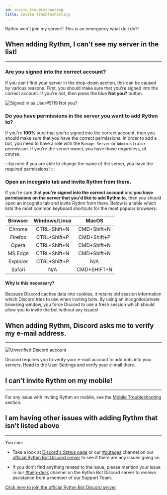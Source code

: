 ```yaml
---
id: invite_troubleshooting
title: Invite Troubleshooting
---
```

Rythm won't join my server!! This is an emergency what do I do?!

## When adding Rythm, I can't see my server in the list!
---
### Are you signed into the correct account?

If you can't find your server in the drop-down section, this can be caused by various reasons. First, you should make sure that you're signed into the correct account. If you're not, then press the blue **Not you?** button.

![Signed in as User#5119 Not you?](/img/docs/invite-troubleshooting/signed-in-as-example.png)

### Do you have permissions in the server you want to add Rythm to?

If you're **100%** sure that you're signed into the correct account, then you should make sure that you have the correct permissions. In order to add a bot, you need to have a role with the `Manage Server` or `Administrator` permission. If you're the server owner, you have those regardless, of course.

:::tip note
If you are able to change the name of the server, you have the required permissions!
:::

### Open an incognito tab and invite Rythm from there.

If you're sure that **you're signed into the correct account** and **you have permissions on the server that you'd like to add Rythm to**, then you should open an incognito tab and invite Rythm from there. Below is a table which lists the most common keyboard shortcuts for the most popular browsers:

| Browser  | Windows/Linux | MacOS       |
|:--------:|:-------------:|:-----------:|
| Chrome   | CTRL+Shift+N  | CMD+Shift+N |
| Firefox  | CTRL+Shift+P  | CMD+Shift+P |
| Opera    | CTRL+Shift+N  | CMD+Shift+N |
| MS Edge  | CTRL+Shift+N  | CMD+Shift+N |
| Explorer | CTRL+Shift+P  | N/A         |
| Safari   | N/A           | CMD+SHIFT+N |

#### Why is this necessary?

Because Discord caches data into cookies, it retains old session information which Discord tries to use when inviting bots. By using an incognito/private browsing window, you force Discord to use a fresh session which should allow you to invite the bot without any issues!

## When adding Rythm, Discord asks me to verify my e-mail address.
---
![Unverified Discord account](/img/docs/invite-troubleshooting/unverified.png)

Discord requires you to verify your e-mail account to add bots into your servers. Head to the User Settings and verify your e-mail there.

## I can't invite Rythm on my mobile!
---
For any issue with inviting Rythm on mobile, see the [Mobile Troubleshooting](/mobile_troubleshooting) section.

## I am having other issues with adding Rythm that isn't listed above
---
You can:
- Take a look at [Discord's Status page](https://discordstatus.com/) or our [#outages](https://discord.com/channels/231471142685245440/359311833653313546) channel on our [official Rythm Bot Discord server](https://discord.com/invite/3r3b99Q4My) to see if there are any issues going on.

- If you don't find anything related to the issue, please mention your issue in our [#help-desk](https://discord.com/channels/231471142685245440/359355279004925954) channel on the Rythm Bot Discord server to receive assistance from a member of our Support Team.

[Click here to join the official Rythm Bot Discord server](https://discord.com/invite/3r3b99Q4My)
